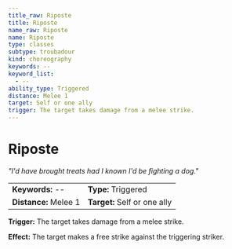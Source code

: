 ```yaml
---
title_raw: Riposte
title: Riposte
name_raw: Riposte
name: Riposte
type: classes
subtype: troubadour
kind: choreography
keywords: --
keyword_list:
  - --
ability_type: Triggered
distance: Melee 1
target: Self or one ally
trigger: The target takes damage from a melee strike.
---
```


# Riposte

*"I'd have brought treats had I known I'd be fighting a dog."*

|                       |                              |
| :-------------------- | :--------------------------- |
| **Keywords:** --      | **Type:** Triggered          |
| **Distance:** Melee 1 | **Target:** Self or one ally |

**Trigger:** The target takes damage from a melee strike.

**Effect:** The target makes a free strike against the triggering striker.
